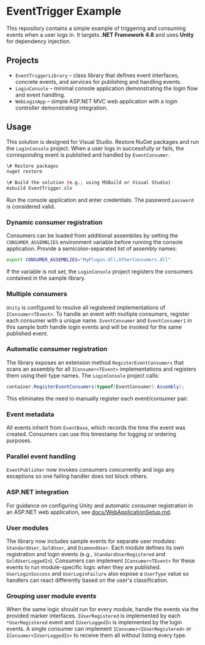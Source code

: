 # EventTrigger Example

This repository contains a simple example of triggering and consuming events when a user logs in. It targets **.NET Framework 4.8** and uses **Unity** for dependency injection.

## Projects

- `EventTriggerLibrary` &ndash; class library that defines event interfaces, concrete events, and services for publishing and handling events.
- `LoginConsole` &ndash; minimal console application demonstrating the login flow and event handling.
- `WebLoginApp` &ndash; simple ASP.NET MVC web application with a login controller demonstrating integration.

## Usage

This solution is designed for Visual Studio. Restore NuGet packages and run the `LoginConsole` project. When a user logs in successfully or fails, the corresponding event is published and handled by `EventConsumer`.

```bash
\# Restore packages
nuget restore

\# Build the solution (e.g., using MSBuild or Visual Studio)
msbuild EventTrigger.sln
```

Run the console application and enter credentials. The password `password` is considered valid.

### Dynamic consumer registration

Consumers can be loaded from additional assemblies by setting the `CONSUMER_ASSEMBLIES` environment variable before running the console application. Provide a semicolon-separated list of assembly names:

```bash
export CONSUMER_ASSEMBLIES="MyPlugin.dll;OtherConsumers.dll"
```

If the variable is not set, the `LoginConsole` project registers the consumers contained in the sample library.

### Multiple consumers

`Unity` is configured to resolve all registered implementations of `IConsumer<TEvent>`.
To handle an event with multiple consumers, register each consumer with a unique
name. `EventConsumer` and `EventConsumer1` in this sample both handle login
events and will be invoked for the same published event.

### Automatic consumer registration

The library exposes an extension method `RegisterEventConsumers` that scans an
assembly for all `IConsumer<TEvent>` implementations and registers them using
their type names. The `LoginConsole` project calls:

```csharp
container.RegisterEventConsumers(typeof(EventConsumer).Assembly);
```

This eliminates the need to manually register each event/consumer pair.

### Event metadata

All events inherit from `EventBase`, which records the time the event was created. Consumers can use this timestamp for logging or ordering purposes.

### Parallel event handling

`EventPublisher` now invokes consumers concurrently and logs any exceptions so one failing handler does not block others.

### ASP.NET integration

For guidance on configuring Unity and automatic consumer registration in an ASP.NET web application, see [docs/WebApplicationSetup.md](docs/WebApplicationSetup.md).

### User modules

The library now includes sample events for separate user modules:
`StandardUser`, `GoldUser`, and `DiamondUser`. Each module defines its own
registration and login events (e.g., `StandardUserRegistered` and
`GoldUserLoggedIn`). Consumers can implement `IConsumer<TEvent>` for these
events to run module-specific logic when they are published.
`UserLoginSuccess` and `UserLoginFailure` also expose a `UserType` value so
handlers can react differently based on the user's classification.

### Grouping user module events

When the same logic should run for every module, handle the events via the
provided marker interfaces. `IUserRegistered` is implemented by each
`*UserRegistered` event and `IUserLoggedIn` is implemented by the login events.
A single consumer can implement `IConsumer<IUserRegistered>` or
`IConsumer<IUserLoggedIn>` to receive them all without listing every type.
